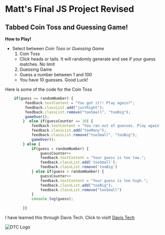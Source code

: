 # Matt's Final JS Project Revised

## Tabbed Coin Toss and Guessing Game! 

**How to Play!**
+ Select between *Coin Toss* or *Guessing Game*
  1. Coin Toss
    + Click heads or tails. It will randomly generate and see if your guess matches. No limit
  2. Guessing Game
    + Guess a number between 1 and 100
    + You have 10 guesses. Good Luck!

Here is some of the code for the Coin Toss

```javascript
    if(guess == randomNumber) {
         feedback.textContent = "You got it!! Play again?";
         feedback.classList.add("justRight");
         feedback.classList.remove("tooSmall", "tooBig");
         gameOver();
        }  else if(guessCounter == 10) {
            feedback.textContent = "You ran out of guesses. Play again?";
            feedback.classList.add("tooMany");
            feedback.classList.remove("tooSmall", "tooBig");
            gameOver();
        } else {
            if(guess < randomNumber) {
                guessCounter++
                feedback.textContent = "Your guess is too low.";
                feedback.classList.add('tooSmall');
                feedback.classList.remove('tooBig')
            } else if(guess > randomNumber) {
                guessCounter++
                feedback.textContent = "Your guess is too high.";
                feedback.classList.add("tooBig");
                feedback.classList.remove("tooSmall")
            }
            console.log(guess);
            
        }}
```

I have learned this through Davis Tech. Click to visit! [Davis Tech](https://www.davistech.edu)

![DTC Logo](https://www.davistech.edu/media/tlmaw4xt/png-logo-horizontal_60.png "DTC Logo")
